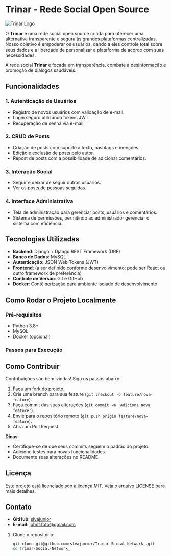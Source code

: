 # Trinar - Rede Social Open Source

![Trinar Logo](caminho/para/logo.png)

O **Trinar** é uma rede social open source criada para oferecer uma alternativa transparente e segura às grandes plataformas centralizadas. Nosso objetivo é empoderar os usuários, dando a eles controle total sobre seus dados e a liberdade de personalizar a plataforma de acordo com suas necessidades.

A rede social **Trinar** é focada em transparência, combate à desinformação e promoção de diálogos saudáveis.

## Funcionalidades

### 1. **Autenticação de Usuários**
   - Registro de novos usuários com validação de e-mail.
   - Login seguro utilizando tokens JWT.
   - Recuperação de senha via e-mail.

### 2. **CRUD de Posts**
   - Criação de posts com suporte a texto, hashtags e menções.
   - Edição e exclusão de posts pelo autor.
   - Repost de posts com a possibilidade de adicionar comentários.

### 3. **Interação Social**
   - Seguir e deixar de seguir outros usuários.
   - Ver os posts de pessoas seguidas.

### 4. **Interface Administrativa**
   - Tela de administração para gerenciar posts, usuários e comentários.
   - Sistema de permissões, permitindo ao administrador gerenciar o sistema com eficiência.

## Tecnologias Utilizadas

- **Backend**: Django + Django REST Framework (DRF)
- **Banco de Dados**: MySQL
- **Autenticação**: JSON Web Tokens (JWT)
- **Frontend**: (a ser definido conforme desenvolvimento; pode ser React ou outro framework de preferência)
- **Controle de Versão**: Git e GitHub
- **Docker**: Contêinerização para ambiente isolado de desenvolvimento

## Como Rodar o Projeto Localmente

### Pré-requisitos

- Python 3.8+
- MySQL
- Docker (opcional)

### Passos para Execução

## Como Contribuir

Contribuições são bem-vindas! Siga os passos abaixo:

1. Faça um fork do projeto.
2. Crie uma branch para sua feature (`git checkout -b feature/nova-feature`).
3. Faça commit das suas alterações (`git commit -m 'Adiciona nova feature'`).
4. Envie para o repositório remoto (`git push origin feature/nova-feature`).
5. Abra um Pull Request.

**Dicas**:
- Certifique-se de que seus commits seguem o padrão do projeto.
- Adicione testes para novas funcionalidades.
- Documente suas alterações no README.

## Licença

Este projeto está licenciado sob a licença MIT. Veja o arquivo [LICENSE](LICENSE) para mais detalhes.

## Contato

- **GitHub**: [slvajunior](https://github.com/slvajunior)
- **E-mail**: johnf.foto@gmail.com

1. Clone o repositório:
   ```bash
   git clone git@github.com:slvajunior/Trinar-Social-Network_.git
   cd Trinar-Social-Network_
